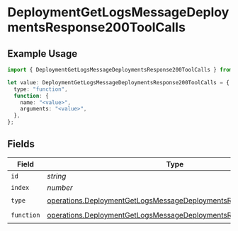 # DeploymentGetLogsMessageDeploymentsResponse200ToolCalls

## Example Usage

```typescript
import { DeploymentGetLogsMessageDeploymentsResponse200ToolCalls } from "@orq-ai/node/models/operations";

let value: DeploymentGetLogsMessageDeploymentsResponse200ToolCalls = {
  type: "function",
  function: {
    name: "<value>",
    arguments: "<value>",
  },
};
```

## Fields

| Field                                                                                                                                                  | Type                                                                                                                                                   | Required                                                                                                                                               | Description                                                                                                                                            |
| ------------------------------------------------------------------------------------------------------------------------------------------------------ | ------------------------------------------------------------------------------------------------------------------------------------------------------ | ------------------------------------------------------------------------------------------------------------------------------------------------------ | ------------------------------------------------------------------------------------------------------------------------------------------------------ |
| `id`                                                                                                                                                   | *string*                                                                                                                                               | :heavy_minus_sign:                                                                                                                                     | N/A                                                                                                                                                    |
| `index`                                                                                                                                                | *number*                                                                                                                                               | :heavy_minus_sign:                                                                                                                                     | N/A                                                                                                                                                    |
| `type`                                                                                                                                                 | [operations.DeploymentGetLogsMessageDeploymentsResponse200Type](../../models/operations/deploymentgetlogsmessagedeploymentsresponse200type.md)         | :heavy_check_mark:                                                                                                                                     | N/A                                                                                                                                                    |
| `function`                                                                                                                                             | [operations.DeploymentGetLogsMessageDeploymentsResponse200Function](../../models/operations/deploymentgetlogsmessagedeploymentsresponse200function.md) | :heavy_check_mark:                                                                                                                                     | N/A                                                                                                                                                    |